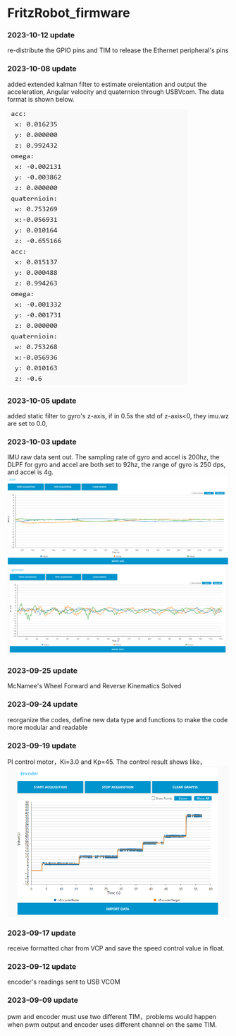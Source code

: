 # FritzRobot_firmware
### 2023-10-12 update
re-distribute the  GPIO pins and TIM to release the Ethernet peripheral's pins  
### 2023-10-08 update
added extended kalman filter to estimate oreientation and output the acceleration, Angular velocity and quaternion through USBVcom. The data format is shown below.

![avatar](./pictures/VCom_output.png)
### 2023-10-05 update
added static filter to gyro's z-axis, if in 0.5s the std of z-axis<0, they imu.wz are set to 0.0, 
### 2023-10-03 update
IMU raw data sent out. The sampling rate of gyro and accel is 200hz, the DLPF for gyro and accel are both set to 92hz, the range of gyro is 250 dps, and accel is 4g.
![avatar](./pictures/accel.png)
![avatar](./pictures/gyro.png)
### 2023-09-25 update
McNamee's Wheel Forward and Reverse Kinematics Solved
### 2023-09-24 update
reorganize the codes, define new data type and functions to make the code more modular and readable
### 2023-09-19 update
PI control motor，Ki=3.0 and Kp=45. The control result shows like，
![avatar](./pictures/encoder_control_result.png)
### 2023-09-17 update
receive formatted char from VCP and save the speed control value in float.
### 2023-09-12 update
encoder's readings sent to USB VCOM
### 2023-09-09 update
pwm and encoder must use two different TIM，problems would happen when pwm output and encoder uses different channel on the same TIM.
